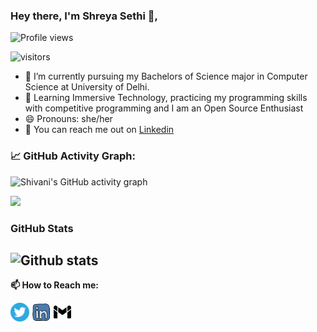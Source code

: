 ### Hey there, I'm Shreya Sethi 👋, 

![Profile views](https://gpvc.arturio.dev/SethiShreya)

<p align="left">
<img src="https://visitor-badge.laobi.icu/badge?page_id=SethiShreya" alt="visitors"/>
</p>


- 🔭 I’m currently pursuing my Bachelors of Science major in Computer Science at University of Delhi.
- 👯 Learning Immersive Technology, practicing my programming skills with competitive programming and I am an Open Source Enthusiast
- 😄 Pronouns: she/her
- 💞️ You can reach me out on [Linkedin](https://www.linkedin.com/in/shreya-sethi-3a6164228/) 


<!--   GitHub stats graph -->
### 📈 GitHub Activity Graph:
![Shivani's GitHub activity graph](https://activity-graph.herokuapp.com/graph?username=SethiShreya&hide_border=true&theme=redical)

<img src="https://github-readme-streak-stats.herokuapp.com/?user=SethiShreya"></img>
### GitHub Stats

![Github stats](https://github-readme-stats.vercel.app/api?username=SethiShreya&count_private=true&show_icons=true&theme=dark)
---


**📫 How to Reach me:**
<p align="left">
<a href="https://twitter.com/shreyasethi47" target="blank"><img align="center" src="https://raw.githubusercontent.com/shivi28/shivi28/master/assets/twitter.svg" alt="shivi28" height="30" width="30" /></a>
<a href="https://www.linkedin.com/in/shreya-sethi-3a6164228/" target="blank"><img align="center" src="https://raw.githubusercontent.com/shivi28/shivi28/master/assets/linkedin.svg" alt="shivi28" height="30" width="30" /></a>
<a href="mailto:shreyasethi47@gmail.com" target="blank"><img align="center" src="https://raw.githubusercontent.com/shivi28/shivi28/master/assets/gmail.svg" alt="Gmail" height="30" width="30" /></a>
</p>
